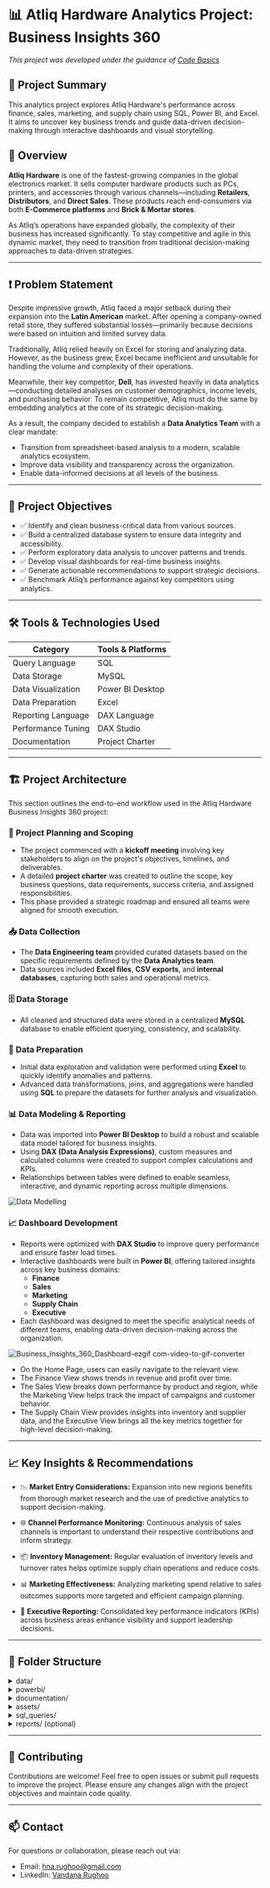 # 📊 Atliq Hardware Analytics Project: Business Insights 360 

*This project was developed under the guidance of [Code Basics](https://codebasics.io)*

## 🎯 Project Summary

This analytics project explores Atliq Hardware's performance across finance, sales, marketing, and supply chain using SQL, Power BI, and Excel. It aims to uncover key business trends and guide data-driven decision-making through interactive dashboards and visual storytelling.

## 📁 Overview

**Atliq Hardware** is one of the fastest-growing companies in the global electronics market. It sells computer hardware products such as PCs, printers, and accessories through various channels—including **Retailers**, **Distributors**, and **Direct Sales**. These products reach end-consumers via both **E-Commerce platforms** and **Brick & Mortar stores**.

As Atliq’s operations have expanded globally, the complexity of their business has increased significantly. To stay competitive and agile in this dynamic market, they need to transition from traditional decision-making approaches to data-driven strategies.

---

## ❗ Problem Statement

Despite impressive growth, Atliq faced a major setback during their expansion into the **Latin American** market. After opening a company-owned retail store, they suffered substantial losses—primarily because decisions were based on intuition and limited survey data.

Traditionally, Atliq relied heavily on Excel for storing and analyzing data. However, as the business grew, Excel became inefficient and unsuitable for handling the volume and complexity of their operations.

Meanwhile, their key competitor, **Dell**, has invested heavily in data analytics—conducting detailed analyses on customer demographics, income levels, and purchasing behavior. To remain competitive, Atliq must do the same by embedding analytics at the core of its strategic decision-making.

As a result, the company decided to establish a **Data Analytics Team** with a clear mandate:
- Transition from spreadsheet-based analysis to a modern, scalable analytics ecosystem.
- Improve data visibility and transparency across the organization.
- Enable data-informed decisions at all levels of the business.

---

## 🎯 Project Objectives

- ✅ Identify and clean business-critical data from various sources.
- ✅ Build a centralized database system to ensure data integrity and accessibility.
- ✅ Perform exploratory data analysis to uncover patterns and trends.
- ✅ Develop visual dashboards for real-time business insights.
- ✅ Generate actionable recommendations to support strategic decisions.
- ✅ Benchmark Atliq’s performance against key competitors using analytics.

---

## 🛠️ Tools & Technologies Used

| Category             | Tools & Platforms                         |
|----------------------|--------------------------------------------|
| Query Language       | SQL                                        |
| Data Storage         | MySQL                                      |
| Data Visualization   | Power BI Desktop                           |
| Data Preparation     | Excel                                      |
| Reporting Language   | DAX Language                               |
| Performance Tuning   | DAX Studio                                 |
| Documentation        | Project Charter                   |

---

## 🏗️ Project Architecture

This section outlines the end-to-end workflow used in the Atliq Hardware Business Insights 360 project:

### 📌 Project Planning and Scoping
- The project commenced with a **kickoff meeting** involving key stakeholders to align on the project's objectives, timelines, and deliverables.
- A detailed **project charter** was created to outline the scope, key business questions, data requirements, success criteria, and assigned responsibilities.
- This phase provided a strategic roadmap and ensured all teams were aligned for smooth execution.

### 📥 Data Collection
- The **Data Engineering team** provided curated datasets based on the specific requirements defined by the **Data Analytics team**.
- Data sources included **Excel files**, **CSV exports**, and **internal databases**, capturing both sales and operational metrics.

### 🗄️ Data Storage
- All cleaned and structured data were stored in a centralized **MySQL** database to enable efficient querying, consistency, and scalability.

### 🧹 Data Preparation
- Initial data exploration and validation were performed using **Excel** to quickly identify anomalies and patterns.
- Advanced data transformations, joins, and aggregations were handled using **SQL** to prepare the datasets for further analysis and visualization.

### 📊 Data Modeling & Reporting
- Data was imported into **Power BI Desktop** to build a robust and scalable data model tailored for business insights.
- Using **DAX (Data Analysis Expressions)**, custom measures and calculated columns were created to support complex calculations and KPIs.
- Relationships between tables were defined to enable seamless, interactive, and dynamic reporting across multiple dimensions.
     
![Data Modelling](https://github.com/user-attachments/assets/8a0124a4-c7de-4d3f-b31a-1d4c45a2b01a)

### 📈 Dashboard Development
- Reports were optimized with **DAX Studio** to improve query performance and ensure faster load times.
- Interactive dashboards were built in **Power BI**, offering tailored insights across key business domains:
  - **Finance**
  - **Sales**
  - **Marketing**
  - **Supply Chain**
  - **Executive**
- Each dashboard was designed to meet the specific analytical needs of different teams, enabling data-driven decision-making across the organization.

![Business_Insights_360_Dashboard-ezgif com-video-to-gif-converter](https://github.com/user-attachments/assets/ed43abec-9ba9-4add-a6a6-796bddc438f8)

   - On the Home Page, users can easily navigate to the relevant view.
   - The Finance View shows trends in revenue and profit over time.
   - The Sales View breaks down performance by product and region, while the Marketing View helps track the impact of campaigns and customer behavior.
   - The Supply Chain View provides insights into inventory and supplier data, and the Executive View brings all the key metrics together for high-level decision-making.



---

## 📈 Key Insights & Recommendations

- 📉 **Market Entry Considerations:** Expansion into new regions benefits from thorough market research and the use of predictive analytics to support decision-making.

- 🌐 **Channel Performance Monitoring:** Continuous analysis of sales channels is important to understand their respective contributions and inform strategy.

- 📦 **Inventory Management:** Regular evaluation of inventory levels and turnover rates helps optimize supply chain operations and reduce costs.

- 📊 **Marketing Effectiveness:** Analyzing marketing spend relative to sales outcomes supports more targeted and efficient campaign planning.

- 🧭 **Executive Reporting:** Consolidated key performance indicators (KPIs) across business areas enhance visibility and support leadership decisions.

---

## 📂 Folder Structure

<details>
  <summary>data/</summary>

  - <code>raw/</code> — Original data files (CSV, Excel) collected from various sources.  
  - <code>cleaned/</code> — Cleaned and processed datasets ready for analysis.  
</details>

<details>
  <summary>powerbi/</summary>

  - <code>dashboard.pbix</code> — Main Power BI dashboard file for visualization and reporting.  
</details>

<details>
  <summary>documentation/</summary>

  - <code>Project_Charter.pdf</code> — Defines project scope, objectives, and deliverables.  
  - <code>Screenshots/</code> — Images and GIFs of dashboards and reports.  
</details>

<details>
  <summary>assets/</summary>

  - <code>Dashboard_GIF.gif</code> — Animated GIF preview of the Power BI dashboard in action.  
</details>

<details>
  <summary>sql_queries/</summary>

  - SQL scripts used for data cleaning, transformation, and exploratory analysis.  
</details>

<details>
  <summary>reports/ (optional)</summary>

  - Exported reports (PDF, PPT) for stakeholder presentations and summaries.  
</details>

---

## 🤝 Contributing

Contributions are welcome! Feel free to open issues or submit pull requests to improve the project.
Please ensure any changes align with the project objectives and maintain code quality.

---

## 📫 Contact

For questions or collaboration, please reach out via:

- Email: hna.rughoo@gmail.com  
- LinkedIn: [Vandana Rughoo](https://www.linkedin.com/in/vandana-rughoo-a018aa4a/)



